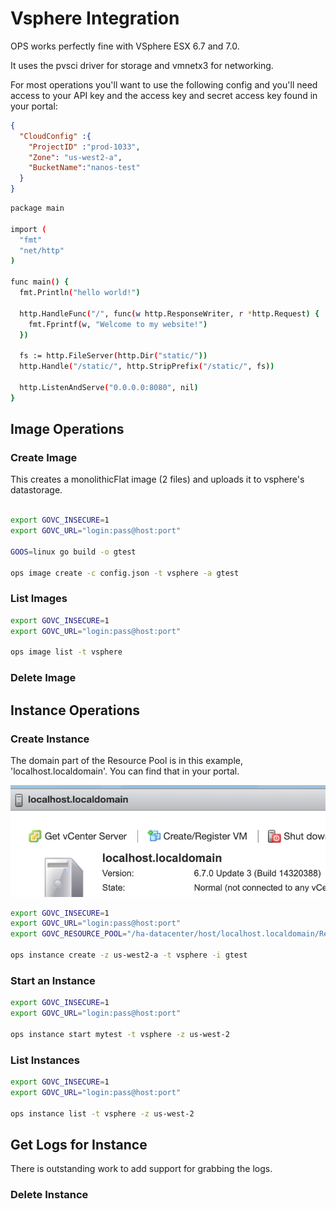 Vsphere Integration
========================

OPS works perfectly fine with VSphere ESX 6.7 and 7.0.

It uses the pvsci driver for storage and vmnetx3 for networking.

For most operations you'll want to use the following config and you'll
need access to your API key and the access key and secret access key
found in your portal:

```json
{
  "CloudConfig" :{
    "ProjectID" :"prod-1033",
    "Zone": "us-west2-a",
    "BucketName":"nanos-test"
  }
}
```

```sh
package main

import (
  "fmt"
  "net/http"
)

func main() {
  fmt.Println("hello world!")

  http.HandleFunc("/", func(w http.ResponseWriter, r *http.Request) {
    fmt.Fprintf(w, "Welcome to my website!")
  })

  fs := http.FileServer(http.Dir("static/"))
  http.Handle("/static/", http.StripPrefix("/static/", fs))

  http.ListenAndServe("0.0.0.0:8080", nil)
}
```

## Image Operations
### Create Image

This creates a monolithicFlat image (2 files) and uploads it to
vsphere's datastorage.

```sh

export GOVC_INSECURE=1
export GOVC_URL="login:pass@host:port"

GOOS=linux go build -o gtest

ops image create -c config.json -t vsphere -a gtest

```

### List Images

```sh
export GOVC_INSECURE=1
export GOVC_URL="login:pass@host:port"

ops image list -t vsphere
```

### Delete Image

## Instance Operations
### Create Instance

The domain part of the Resource Pool is in this example, 'localhost.localdomain'. You can find that in your portal.

![domain](domain.png)

```sh
export GOVC_INSECURE=1
export GOVC_URL="login:pass@host:port"
export GOVC_RESOURCE_POOL="/ha-datacenter/host/localhost.localdomain/Resources"

ops instance create -z us-west2-a -t vsphere -i gtest
```

### Start an Instance

```sh
export GOVC_INSECURE=1
export GOVC_URL="login:pass@host:port"

ops instance start mytest -t vsphere -z us-west-2
```

### List Instances

```sh
export GOVC_INSECURE=1
export GOVC_URL="login:pass@host:port"

ops instance list -t vsphere -z us-west-2
```

## Get Logs for Instance

There is outstanding work to add support for grabbing the logs.

### Delete Instance


